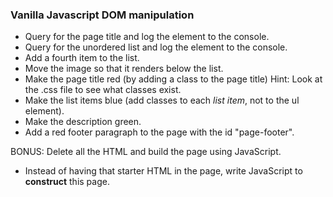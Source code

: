 ### Vanilla Javascript DOM manipulation

* Query for the page title and log the element to the console.
* Query for the unordered list and log the element to the console.
* Add a fourth item to the list.
* Move the image so that it renders below the list.
* Make the page title red (by adding a class to the page title) Hint: Look at the .css file to see what classes exist.
* Make the list items blue (add classes to each *list item*, not to the ul element).
* Make the description green.
* Add a red footer paragraph to the page with the id "page-footer".

BONUS: Delete all the HTML and build the page using JavaScript.

* Instead of having that starter HTML in the page, write JavaScript to **construct** this page.
